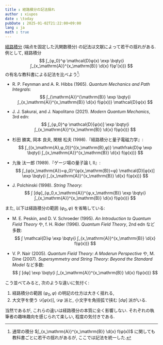 ```yaml
---
title : 経路積分の記法揺れ
author : xiupos
date : \today
pubDate : 2025-01-02T21:22:00+09:00
lang : ja
math : true
---
```



[経路積分](/blog/note/functional/#%E6%B1%8E%E9%96%A2%E6%95%B0%E7%A9%8D%E5%88%86) (端点を固定した汎関数積分) の記法は文献によって若干の揺れがある. 例として, 経路積分
$$
∫_{φ_0}^φ \mathcal{D}φ(x) \exp \bqty{i ∫_{x_\mathrm{A}}^{x_\mathrm{B}} \d{x} f(φ'(x))}
$$
の有名な教科書による記法を比べよう[^int]:

[^int]: 通常の積分 $∫_{x_\mathrm{A}}^{x_\mathrm{B}} \d{x} f(φ(x))$ に関しても教科書ごとに若干の揺れがあるが, ここでは記法を統一した.

- R. P. Feynman and A. R. Hibbs (1965). _Quantum Mechanics and Path Integrals_:
    $$
    ∫_{\mathrm{A}}^{\mathrm{B}} \exp \bqty{i ∫_{x_\mathrm{A}}^{x_\mathrm{B}} \d{x} f(φ(x))} \mathcal{D}φ(x)
    $$

- J. J. Sakurai, and J. Napolitano (2021). _Modern Quantum Mechanics_, 3rd edn:
    $$
    ∫_{φ_0}^φ \mathcal{D}[φ(x)] \exp \bqty{i ∫_{x_\mathrm{A}}^{x_\mathrm{B}} \d{x} f(φ(x))}
    $$

- 杉田 勝実, 岡本 良夫, 関根 松夫 (1998).『経路積分と量子電磁力学』:
    $$
    ∫_{(x_\mathrm{A},φ_0)}^{(x_\mathrm{B},φ)} \mathfrak{D}φ \exp \bqty{i ∫_{x_\mathrm{A}}^{x_\mathrm{B}} \d{x} f(φ(x))}
    $$

- 九後 汰一郎 (1989).『ゲージ場の量子論 I, II』:
    $$
    ∫_{φ(x_\mathrm{A})=φ_0}^{φ(x_\mathrm{B})=φ} \mathcal{D}[φ(x)] \exp \bqty{i ∫_{x_\mathrm{A}}^{x_\mathrm{B}} \d{x} f(φ(x))}
    $$

- J. Polchinski (1998). _String Theory_:
    $$
    ∫ [dφ]_{φ_0,x_\mathrm{A}}^{φ,x_\mathrm{B}} \exp \bqty{i ∫_{x_\mathrm{A}}^{x_\mathrm{B}} \d{x} f(φ(x))}
    $$

また, 以下は経路積分の範囲 $(φ_0, φ)$ を省略している:

- M. E. Peskin, and D. V. Schroeder (1995). _An Introduction to Quantum Field Theory_ や, f. H. Rider (1996). _Quantum Field Theory_, 2nd edn など多数:
    $$
    ∫ \mathcal{D}φ \exp \bqty{i ∫_{x_\mathrm{A}}^{x_\mathrm{B}} \d{x} f(φ(x))}
    $$

- V. P. Nair (2005). _Quantum Field Theory: A Moderun Perspective_ や, M. Dine (2007). _Supersymmetry and String Theory: Beyond the Standard Model_ など多数:
    $$
    ∫ [dφ] \exp \bqty{i ∫_{x_\mathrm{A}}^{x_\mathrm{B}} \d{x} f(φ(x))}
    $$

こう並べてみると, 次のような違いに気付く:

1.  経路積分の範囲 $(φ_0, φ)$ の明記の仕方は大きく揺れる,
1.  大文字を使う $\mathcal{D}[φ(x)]$, $\mathcal{D}φ$ 派と, 小文字を角括弧で挟む $[dφ]$ 派がいる.

当然であるが, これらの違いは経路積分の本質に全く影響しない. それぞれの執筆者の趣味趣向を感じられて楽しい, 程度の気付きである.
